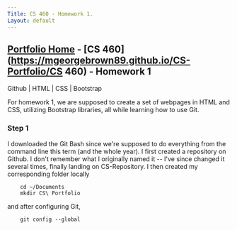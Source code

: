 ```yaml
---
Title: CS 460 - Homework 1.
Layout: default
---
```

## [Portfolio Home](https://mgeorgebrown89.github.io/CS-Portfolio) - [CS 460](https://mgeorgebrown89.github.io/CS-Portfolio/CS 460) - Homework 1
Github | HTML | CSS | Bootstrap

For homework 1, we are supposed to create a set of webpages in HTML and CSS, utilizing Bootstrap libraries, all while learning how to use Git. 

### Step 1
I downloaded the Git Bash since we're supposed to do everything from the command line this term (and the whole year). I first created a repository on Github. I don't remember what I originally named it -- I've since changed it several times, finally landing on CS-Repository. I then created my corresponding folder locally 
``` 
    cd ~/Documents
    mkdir CS\ Portfolio
```
and after configuring Git, 
```
    git config --global 

```

